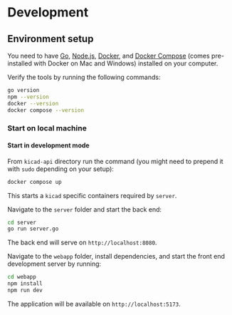 # Development

## Environment setup

You need to have [Go](https://golang.org/),
[Node.js](https://nodejs.org/),
[Docker](https://www.docker.com/), and
[Docker Compose](https://docs.docker.com/compose/)
(comes pre-installed with Docker on Mac and Windows)
installed on your computer.

Verify the tools by running the following commands:

```sh
go version
npm --version
docker --version
docker compose --version
```

### Start on local machine

#### Start in development mode

From `kicad-api` directory run the command (you might
need to prepend it with `sudo` depending on your setup):

```sh
docker compose up
```

This starts a `kicad` specific containers required by `server`.

Navigate to the `server` folder and start the back end:

```sh
cd server
go run server.go
```

The back end will serve on `http://localhost:8080`.

Navigate to the `webapp` folder, install dependencies,
and start the front end development server by running:

```sh
cd webapp
npm install
npm run dev
```

The application will be available on `http://localhost:5173`.

